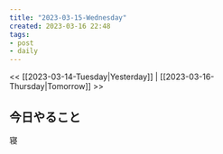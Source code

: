 ```yaml
---
title: "2023-03-15-Wednesday"
created: 2023-03-16 22:48
tags:
- post
- daily
---
```


<< [[2023-03-14-Tuesday|Yesterday]] | [[2023-03-16-Thursday|Tomorrow]] >>

## 今日やること

寝